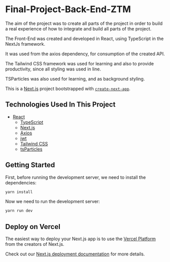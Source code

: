 # Final-Project-Back-End-ZTM

The aim of the project was to create all parts of the project in order to build a real experience of how to integrate and build all parts of the project.

The Front-End was created and developed in React, using TypeScript in the NextJs framework.

It was used from the axios dependency, for consumption of the created API.

The Tailwind CSS framework was used for learning and also to provide productivity, since all styling was used in line.

TSParticles was also used for learning, and as background styling.


This is a [Next.js](https://nextjs.org/) project bootstrapped with [`create-next-app`](https://github.com/vercel/next.js/tree/canary/packages/create-next-app).

## Technologies Used In This Project

- [React](https://www.typescriptlang.org/pt/docs/handbook/react.html)
    - [TypeScript](https://www.typescriptlang.org/)
    - [Next.js](https://nextjs.org/learn/excel/typescript)
    - [Axios](https://axios-http.com)
    - [jwt](https://jwt.io/)
    - [Tailwind CSS](https://tailwindcss.com/)
    - [tsParticles](https://particles.js.org/)
      
## Getting Started

First, before running the development server, we need to install the dependencies:

```bash
yarn install
```
Now we need to run the development server:

```bash
yarn run dev
```

## Deploy on Vercel

The easiest way to deploy your Next.js app is to use the [Vercel Platform](https://vercel.com/new?utm_medium=default-template&filter=next.js&utm_source=create-next-app&utm_campaign=create-next-app-readme) from the creators of Next.js.

Check out our [Next.js deployment documentation](https://nextjs.org/docs/deployment) for more details.
